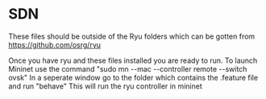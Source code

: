 # SDN

These files should be outside of the Ryu folders which can be gotten from https://github.com/osrg/ryu

Once you have ryu and these files installed you are ready to run. 
To launch Mininet use the command "sudo mn --mac --controller remote --switch ovsk"
In a seperate window go to the folder which contains the .feature file and run "behave"
This will run the ryu controller in mininet 
